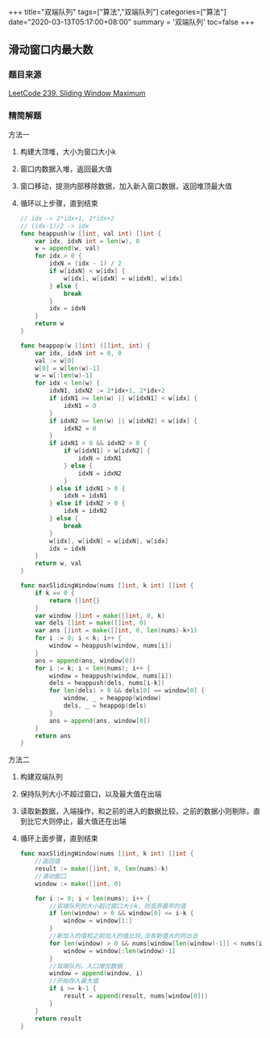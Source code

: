 +++
title="双端队列"
tags=["算法","双端队列"]
categories=["算法"]
date="2020-03-13T05:17:00+08:00"
summary = '双端队列'
toc=false
+++

滑动窗口内最大数
----------------

### 题目来源

[LeetCode 239. Sliding Window Maximum](https://leetcode.com/problems/sliding-window-maximum/)

### 精简解题

方法一

1.	构建大顶堆，大小为窗口大小k
2.	窗口内数据入堆，返回最大值
3.	窗口移动，提测内部移除数据，加入新入窗口数据，返回堆顶最大值
4.	循环以上步骤，直到结束

	```go
	// idx -> 2*idx+1, 2*idx+2
	// (idx-1)/2 -> idx
	func heappush(w []int, val int) []int {
		var idx, idxN int = len(w), 0
		w = append(w, val)
		for idx > 0 {
			idxN = (idx - 1) / 2
			if w[idxN] < w[idx] {
				w[idx], w[idxN] = w[idxN], w[idx]
			} else {
				break
			}
			idx = idxN
		}
		return w
	}

	func heappop(w []int) ([]int, int) {
		var idx, idxN int = 0, 0
		val := w[0]
		w[0] = w[len(w)-1]
		w = w[:len(w)-1]
		for idx < len(w) {
			idxN1, idxN2 := 2*idx+1, 2*idx+2
			if idxN1 >= len(w) || w[idxN1] < w[idx] {
				idxN1 = 0
			}
			if idxN2 >= len(w) || w[idxN2] < w[idx] {
				idxN2 = 0
			}
			if idxN1 > 0 && idxN2 > 0 {
				if w[idxN1] > w[idxN2] {
					idxN = idxN1
				} else {
					idxN = idxN2
				}
			} else if idxN1 > 0 {
				idxN = idxN1
			} else if idxN2 > 0 {
				idxN = idxN2
			} else {
				break
			}
			w[idx], w[idxN] = w[idxN], w[idx]
			idx = idxN
		}
		return w, val
	}

	func maxSlidingWindow(nums []int, k int) []int {
		if k == 0 {
			return []int{}
		}
		var window []int = make([]int, 0, k)
		var dels []int = make([]int, 0)
		var ans []int = make([]int, 0, len(nums)-k+1)
		for i := 0; i < k; i++ {
			window = heappush(window, nums[i])
		}
		ans = append(ans, window[0])
		for i := k; i < len(nums); i++ {
			window = heappush(window, nums[i])
			dels = heappush(dels, nums[i-k])
			for len(dels) > 0 && dels[0] == window[0] {
				window, _ = heappop(window)
				dels, _ = heappop(dels)
			}
			ans = append(ans, window[0])
		}
		return ans
	}
	```

方法二

1.	构建双端队列
2.	保持队列大小不超过窗口，以及最大值在出端
3.	读取新数据，入端操作，和之前的进入的数据比较，之前的数据小则剔除，直到比它大则停止，最大值还在出端
4.	循环上面步骤，直到结束

	```go
	func maxSlidingWindow(nums []int, k int) []int {
		//返回值
		result := make([]int, 0, len(nums)-k)
		//滑动窗口
		window := make([]int, 0)

		for i := 0; i < len(nums); i++ {
			//双端队列的大小超过窗口大小k，则丢弃最早的值
			if len(window) > 0 && window[0] <= i-k {
				window = window[1:]
			}
			//新加入的值和之前加入的值比较,没有新值大的则出去
			for len(window) > 0 && nums[window[len(window)-1]] < nums[i] {
				window = window[:len(window)-1]
			}
			//双端队列，入口增加数据
			window = append(window, i)
			//开始存入最大值
			if i >= k-1 {
				result = append(result, nums[window[0]])
			}
		}
		return result
	}
	```


